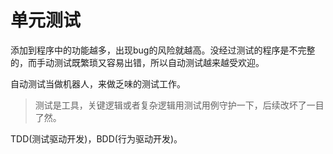 # 单元测试

添加到程序中的功能越多，出现bug的风险就越高。没经过测试的程序是不完整的，而手动测试既繁琐又容易出错，所以自动测试越来越受欢迎。

自动测试当做机器人，来做乏味的测试工作。

> 测试是工具，关键逻辑或者复杂逻辑用测试用例守护一下，后续改坏了一目了然。

TDD(测试驱动开发)，BDD(行为驱动开发)。
